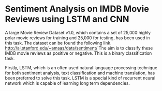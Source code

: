 # Sentiment Analysis on IMDB Movie Reviews using LSTM and CNN

A large Movie Review Dataset v1.0, which contains a set of 25,000 highly polar movie reviews for training and 25,000 for testing, has been used in this task. The dataset can be found the following link.
http://ai.stanford.edu/~amaas/data/sentiment/
The aim is to classify these IMDB movie reviews as positive or negative. This is a binary classification task.

Firstly, LSTM, which is an often used natural language processing technique for both sentiment analysis, text classification and machine translation, has been preferred to solve this task. LSTM is a special kind of recurrent neural network which is capable of learning long term dependencies.
